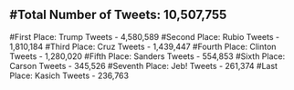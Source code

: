 #Total Number of Tweets: 10,507,755 
---
#First Place: Trump Tweets - 4,580,589
#Second Place: Rubio Tweets - 1,810,184
#Third Place: Cruz Tweets - 1,439,447
#Fourth Place: Clinton Tweets - 1,280,020
#Fifth Place: Sanders Tweets - 554,853
#Sixth Place: Carson Tweets - 345,526
#Seventh Place: Jeb! Tweets - 261,374
#Last Place: Kasich Tweets - 236,763

